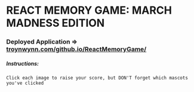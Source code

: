 # REACT MEMORY GAME: MARCH MADNESS EDITION

### Deployed Application => [troynwynn.com/github.io/ReactMemoryGame/](https://troynwynn.com/github.io/ReactMemoryGame/)

##### Instructions:

```Click each image to raise your score, but DON'T forget which mascots you've clicked```


